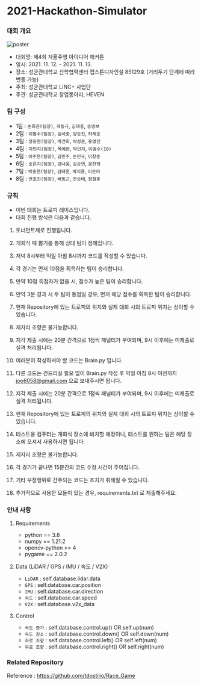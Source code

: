 # 2021-Hackathon-Simulator

### 대회 개요
![poster](https://user-images.githubusercontent.com/75441733/140630071-08070e02-4f25-4715-bc98-1a9ce6836db3.jpg)
* 대회명: 제4회 자율주행 아이디어 해커톤
* 일시: 2021. 11. 12. - 2021. 11. 13.
* 장소: 성균관대학교 산학협력센터 캡스톤디자인실 85129호 (거리두기 단계에 따라 변동 가능)
* 주최: 성균관대학교 LINC+ 사업단
* 주관: 성균관대학교 창업동아리, HEVEN


### 팀 구성
- 1팀 : `손희관(팀장)`, `곽동규`, `김태웅`, `송영보`
- 2팀 : `이범수(팀장)`, `김석중`, `양승진`, `허재호`
- 3팀 : `정종현(팀장)`, `박건희`, `박성준`, `홍영진`
- 4팀 : `차민지(팀장)`, `목예본`, `박인지`, `이범수(18)`
- 5팀 : `이주현(팀장)`, `김민주`, `손민규`, `이창준`
- 6팀 : `송은지(팀장)`, `강나윤`, `김승연`, `윤찬혁`
- 7팀 : `박충현(팀장)`, `김태윤`, `박지용`, `이준아`
- 8팀 : `안호진(팀장)`, `배동근`, `전승태`, `함철훈`


### 규칙
- 이번 대회는 트로피 레이스입니다.
- 대회 진행 방식은 다음과 같습니다.
1. 토너먼트제로 진행됩니다.
2. 개회식 때 뽑기를 통해 상대 팀이 정해집니다.
3. 저녁 8시부터 익일 아침 8시까지 코드를 작성할 수 있습니다.


4. 각 경기는 먼저 10점을 획득하는 팀이 승리합니다.
5. 만약 10점 득점자가 없을 시, 점수가 높은 팀이 승리합니다.
6. 만약 3분 경과 시 두 팀이 동점일 경우, 먼저 해당 점수를 획득한 팀이 승리합니다.
10. 현재 Repository에 있는 트로피의 위치와 실제 대회 시의 트로피 위치는 상이할 수 있습니다.
11. 제자리 조향은 불가능합니다.

9. 지각 제출 시에는 20분 간격으로 1점씩 패널티가 부여되며, 9시 이후에는 미제출로 실격 처리됩니다.


7. 여러분이 작성하셔야 할 코드는 Brain.py 입니다.
8. 다른 코드는 건드리실 필요 없이 Brain.py 작성 후 익일 아침 8시 이전까지 joo6058@gmail.com 으로 보내주시면 됩니다.
9. 지각 제출 시에는 20분 간격으로 1점씩 패널티가 부여되며, 9시 이후에는 미제출로 실격 처리됩니다.
10. 현재 Repository에 있는 트로피의 위치와 실제 대회 시의 트로피 위치는 상이할 수 있습니다.
10. 테스트용 컴퓨터는 개회식 장소에 비치할 예정이니, 테스트를 원하는 팀은 해당 장소에 오셔서 사용하시면 됩니다.
11. 제자리 조향은 불가능합니다.
12. 각 경기가 끝나면 15분간의 코드 수정 시간이 주어집니다.
13. 기타 부정행위로 간주되는 코드는 조치가 취해질 수 있습니다.
14. 추가적으로 사용한 모듈이 있는 경우, requirements.txt 로 제출해주세요.


### 안내 사항
1. Requirements   
    - python == 3.8
    - numpy == 1.21.2
    - opencv-python >= 4
    - pygame == 2.0.2


2. Data (LiDAR / GPS / IMU / 속도 / V2X)   
    - `LiDAR` : self.database.lidar.data
    - `GPS` : self.database.car.position
    - `IMU` : self.database.car.direction
    - `속도` : self.database.car.speed
    - `V2X` : self.database.v2x_data


3. Control   
    - `속도 증가` : self.database.control.up()    OR    self.up(num)
    - `속도 감소` : self.database.control.down()    OR    self.down(num)
    - `좌로 조향` : self.database.control.left()    OR    self.left(num)
    - `우로 조향` : self.database.control.right()    OR    self.right(num)


### Related Repository
Reference : https://github.com/tdostilio/Race_Game
